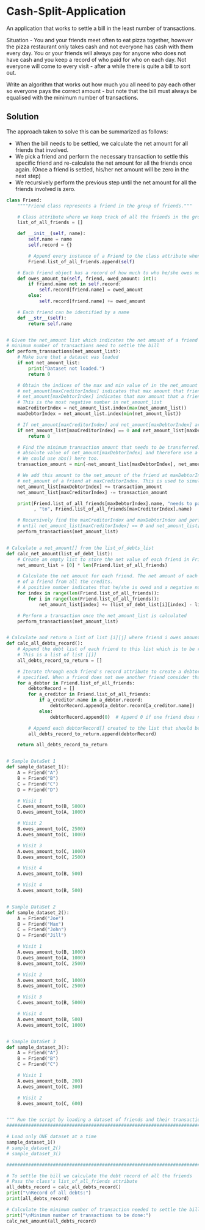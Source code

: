 # Cash-Split-Application
An application that works to settle a bill in the least number of transactions.

Situation - You and your friends meet often to eat pizza together, however the pizza restaurant only takes cash and not everyone has cash with them every day. You or your friends will always pay for anyone who does not have cash and you keep a record of who paid for who on each day. Not everyone will come to every visit - after a while there is quite a bill to sort out.

Write an algorithm that works out how much you all need to pay each other so everyone pays the correct amount - but note that the bill must always be equalised with the minimum number of transactions.

## Solution

The approach taken to solve this can be summarized as follows:
- When the bill needs to be settled, we calculate the net amount for all friends that involved.
- We pick a friend and perform the necessary transaction to settle this specific friend and re-calculate the net amount for all the friends once again. (Once a friend is settled, his/her net amount will be zero in the next step)
- We recursively perform the previous step until the net amount for all the friends involved is zero.

```python
class Friend:
    """"Friend class represents a friend in the group of friends."""

    # Class attribute where we keep track of all the friends in the group
    list_of_all_friends = []

    def __init__(self, name):
        self.name = name
        self.record = {}

        # Append every instance of a Friend to the class attribute when the friend instance is created
        Friend.list_of_all_friends.append(self)

    # Each friend object has a record of how much to who he/she owes money to
    def owes_amount_to(self, friend, owed_amount: int):
        if friend.name not in self.record:
            self.record[friend.name] = owed_amount
        else:
            self.record[friend.name] += owed_amount

    # Each friend can be identified by a name
    def __str__(self):
        return self.name


# Given the net_amount list which indicates the net amount of a friend instance, we recursively iterate to find the
# minimum number of transactions need to settle the bill
def perform_transactions(net_amount_list):
    # Make sure that a dataset was loaded
    if not net_amount_list:
        print("Dataset not loaded.")
        return 0

    # Obtain the indices of the max and min value of in the net_amount list.
    # net_amount[maxCreditorIndex] indicates that max amount that friend at maxCreditorIndex should be credited
    # net_amount[maxDebtorIndex] indicates that max amount that a friend at maxDebtorIndex should be debited
    # This is the most negative number in net_amount_list
    maxCreditorIndex = net_amount_list.index(max(net_amount_list))
    maxDebtorIndex = net_amount_list.index(min(net_amount_list))

    # If net_amount[maxCreditorIndex] and net_amount[maxDebtorIndex] are 0, then the bill is settled.
    if net_amount_list[maxCreditorIndex] == 0 and net_amount_list[maxDebtorIndex] == 0:
        return 0

    # Find the minimum transaction amount that needs to be transferred. This means that we need to consider the
    # absolute value of net_amount[maxDebtorIndex] and therefore use a negative of this negative number.
    # We could use abs() here too.
    transaction_amount = min(-net_amount_list[maxDebtorIndex], net_amount_list[maxCreditorIndex])

    # We add this amount to the net_amount of the friend at maxDebtorIndex and we subtract the amount from the
    # net_amount of a friend at maxCreditorIndex. This is used to simulate a transaction being made.
    net_amount_list[maxDebtorIndex] += transaction_amount
    net_amount_list[maxCreditorIndex] -= transaction_amount

    print(Friend.list_of_all_friends[maxDebtorIndex].name, "needs to pay", transaction_amount
          , "to", Friend.list_of_all_friends[maxCreditorIndex].name)

    # Recursively find the maxCreditorIndex and maxDebtorIndex and perform a transaction,
    # until net_amount_list[maxCreditorIndex] == 0 and net_amount_list[maxDebtorIndex] == 0
    perform_transactions(net_amount_list)


# Calculate a net_amount[] from the list_of_debts_list
def calc_net_amount(list_of_debt_list):
    # Create an empty list to store the net value of each friend in Friend.list_of_all_friends
    net_amount_list = [0] * len(Friend.list_of_all_friends)

    # Calculate the net amount for each friend. The net amount of each friend is obtained by subtracting all debts
    # of a friend from all the credits.
    # A positive number indicates that he/she is owed and a negative number indicates that he/she owes.
    for index in range(len(Friend.list_of_all_friends)):
        for i in range(len(Friend.list_of_all_friends)):
            net_amount_list[index] += (list_of_debt_list[i][index] - list_of_debt_list[index][i])

    # Perform a transaction once the net_amount_list is calculated
    perform_transactions(net_amount_list)


# Calculate and return a list of list [i][j] where friend i owes amount at [i][j] to friend j
def calc_all_debts_record():
    # Append the debt list of each friend to this list which is to be returned.
    # This is a list of list [[]]
    all_debts_record_to_return = []

    # Iterate through each friend's record attribute to create a debtorRecord[], where all debts to all other friends is
    # specified. When a friend does not owe another friend consider that as 0 owed.
    for a_debtor in Friend.list_of_all_friends:
        debtorRecord = []
        for a_creditor in Friend.list_of_all_friends:
            if a_creditor.name in a_debtor.record:
                debtorRecord.append(a_debtor.record[a_creditor.name])
            else:
                debtorRecord.append(0)  # Append 0 if one friend does not own another friend

        # Append each debtorRecord[] created to the list that should be returned
        all_debts_record_to_return.append(debtorRecord)

    return all_debts_record_to_return


# Sample DataSet 1
def sample_dataset_1():
    A = Friend("A")
    B = Friend("B")
    C = Friend("C")
    D = Friend("D")

    # Visit 1
    C.owes_amount_to(B, 5000)
    D.owes_amount_to(A, 1000)

    # Visit 2
    B.owes_amount_to(C, 2500)
    A.owes_amount_to(C, 1000)

    # Visit 3
    A.owes_amount_to(C, 1000)
    B.owes_amount_to(C, 2500)

    # Visit 4
    A.owes_amount_to(B, 500)

    # Visit 4
    A.owes_amount_to(B, 500)


# Sample DataSet 2
def sample_dataset_2():
    A = Friend("Joe")
    B = Friend("Max")
    C = Friend("John")
    D = Friend("Jill")

    # Visit 1
    A.owes_amount_to(B, 1000)
    D.owes_amount_to(A, 1000)
    B.owes_amount_to(C, 2500)

    # Visit 2
    A.owes_amount_to(C, 1000)
    B.owes_amount_to(C, 2500)

    # Visit 3
    C.owes_amount_to(B, 5000)

    # Visit 4
    A.owes_amount_to(B, 500)
    A.owes_amount_to(C, 1000)


# Sample DataSet 3
def sample_dataset_3():
    A = Friend("A")
    B = Friend("B")
    C = Friend("C")

    # Visit 1
    A.owes_amount_to(B, 200)
    A.owes_amount_to(C, 300)

    # Visit 2
    B.owes_amount_to(C, 600)


""" Run the script by loading a dataset of friends and their transactions """
########################################################################################################################

# Load only ONE dataset at a time
sample_dataset_1()
# sample_dataset_2()
# sample_dataset_3()

########################################################################################################################

# To settle the bill we calculate the debt record of all the friends
# Pass the class's list_of_all_friends attribute
all_debts_record = calc_all_debts_record()
print("\nRecord of all debts:")
print(all_debts_record)

# Calculate the minimum number of transaction needed to settle the bill and print who owes whom and the owed amount
print("\nMinimum number of transactions to be done:")
calc_net_amount(all_debts_record)


```
